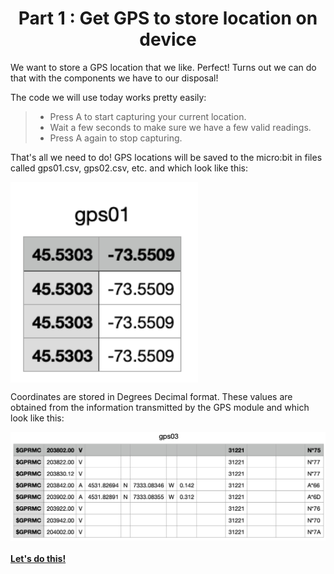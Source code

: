 <h1 align="center"> Part 1 : Get GPS to store location on device </h1>

We want to store a GPS location that we like. Perfect! Turns out we can do that with the components we have to our disposal!

The code we will use today works pretty easily:

> - Press A to start capturing your current location. 
> - Wait a few seconds to make sure we have a few valid readings.
> - Press A again to stop capturing.

That's all we need to do! GPS locations will be saved to the micro:bit in files called gps01.csv, gps02.csv, etc. and which look like this:

<p><img align="center" width="300" src="https://github.com/GenieLabMtl/CIPP_microbit-GPS/blob/presentation/static/images/GPSCapture2.png" alt="GPS locations stored on csv file"></p>

Coordinates are stored in Degrees Decimal format. These values are obtained from the information transmitted by the GPS module and which look like this:

<p><img align="center" width="600" src="https://raw.githubusercontent.com/GenieLabMtl/CIPP_microbit-GPS/main/static/images/GPSCapture_small.png" alt="Location data obtained by GPS"></p>

#### [**Let's do this!**](https://github.com/GenieLabMtl/CIPP_microbit-GPS/tree/main/EN/1/1)





